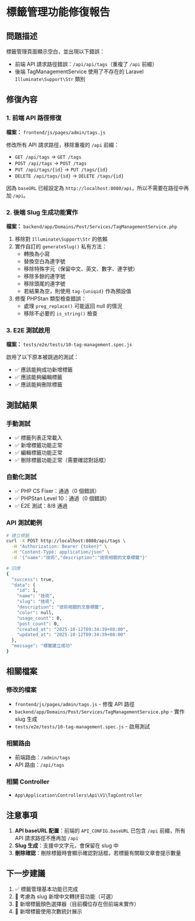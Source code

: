 # 標籤管理功能修復報告

## 問題描述

標籤管理頁面顯示空白，並出現以下錯誤：
- 前端 API 請求路徑錯誤：`/api/api/tags`（重複了 `/api` 前綴）
- 後端 TagManagementService 使用了不存在的 Laravel `Illuminate\Support\Str` 類別

## 修復內容

### 1. 前端 API 路徑修復

**檔案：** `frontend/js/pages/admin/tags.js`

修改所有 API 請求路徑，移除重複的 `/api` 前綴：
- `GET /api/tags` → `GET /tags`
- `POST /api/tags` → `POST /tags`
- `PUT /api/tags/{id}` → `PUT /tags/{id}`
- `DELETE /api/tags/{id}` → `DELETE /tags/{id}`

因為 `baseURL` 已經設定為 `http://localhost:8080/api`，所以不需要在路徑中再加 `/api`。

### 2. 後端 Slug 生成功能實作

**檔案：** `backend/app/Domains/Post/Services/TagManagementService.php`

1. 移除對 `Illuminate\Support\Str` 的依賴
2. 實作自訂的 `generateSlug()` 私有方法：
   - 轉換為小寫
   - 替換空白為連字號
   - 移除特殊字元（保留中文、英文、數字、連字號）
   - 移除多餘的連字號
   - 移除頭尾的連字號
   - 若結果為空，則使用 `tag-{uniqid}` 作為預設值
3. 修復 PHPStan 類型檢查錯誤：
   - 處理 `preg_replace()` 可能返回 null 的情況
   - 移除不必要的 `is_string()` 檢查

### 3. E2E 測試啟用

**檔案：** `tests/e2e/tests/10-tag-management.spec.js`

啟用了以下原本被跳過的測試：
- ✅ 應該能夠成功新增標籤
- ✅ 應該能夠編輯標籤
- ✅ 應該能夠刪除標籤

## 測試結果

### 手動測試
- ✅ 標籤列表正常載入
- ✅ 新增標籤功能正常
- ✅ 編輯標籤功能正常
- ✅ 刪除標籤功能正常（需要確認對話框）

### 自動化測試
- ✅ PHP CS Fixer：通過（0 個錯誤）
- ✅ PHPStan Level 10：通過（0 個錯誤）
- ✅ E2E 測試：8/8 通過

### API 測試範例

```bash
# 建立標籤
curl -X POST http://localhost:8080/api/tags \
  -H "Authorization: Bearer {token}" \
  -H "Content-Type: application/json" \
  -d '{"name":"技術","description":"技術相關的文章標籤"}'

# 回應
{
  "success": true,
  "data": {
    "id": 1,
    "name": "技術",
    "slug": "技術",
    "description": "技術相關的文章標籤",
    "color": null,
    "usage_count": 0,
    "post_count": 0,
    "created_at": "2025-10-12T09:34:39+08:00",
    "updated_at": "2025-10-12T09:34:39+08:00"
  },
  "message": "標籤建立成功"
}
```

## 相關檔案

### 修改的檔案
- `frontend/js/pages/admin/tags.js` - 修復 API 路徑
- `backend/app/Domains/Post/Services/TagManagementService.php` - 實作 slug 生成
- `tests/e2e/tests/10-tag-management.spec.js` - 啟用測試

### 相關路由
- 前端路由：`/admin/tags`
- API 路由：`/api/tags`

### 相關 Controller
- `App\Application\Controllers\Api\V1\TagController`

## 注意事項

1. **API baseURL 配置**：前端的 `API_CONFIG.baseURL` 已包含 `/api` 前綴，所有 API 請求路徑不應再加 `/api`
2. **Slug 生成**：支援中文字元，會保留在 slug 中
3. **刪除確認**：刪除標籤時會顯示確認對話框，若標籤有關聯文章會提示數量

## 下一步建議

1. ✅ 標籤管理基本功能已完成
2. 🔲 考慮為 slug 新增中文轉拼音功能（可選）
3. 🔲 新增標籤顏色選擇器（目前欄位存在但前端未實作）
4. 🔲 新增標籤使用次數統計展示
